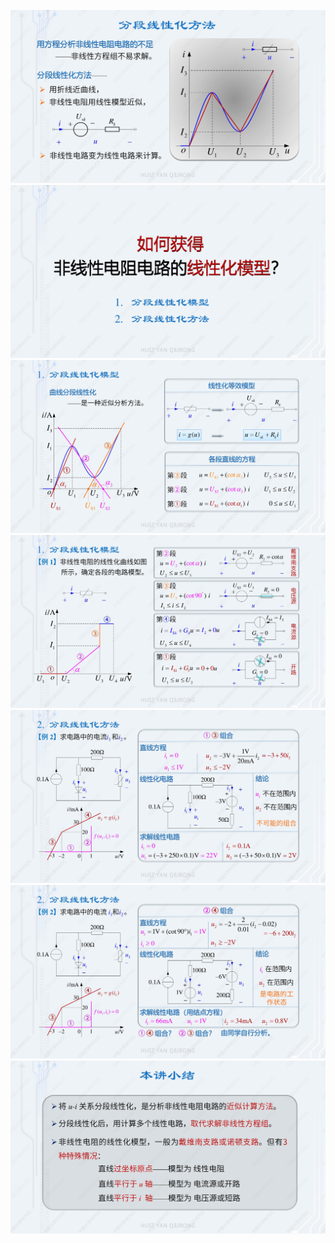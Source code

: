 ﻿![](./images/6-2分段线性化方法-图片-1.jpg)
![](./images/6-2分段线性化方法-图片-2.jpg)
![](./images/6-2分段线性化方法-图片-3.jpg)
![](./images/6-2分段线性化方法-图片-4.jpg)
![](./images/6-2分段线性化方法-图片-5.jpg)
![](./images/6-2分段线性化方法-图片-6.jpg)
![](./images/6-2分段线性化方法-图片-7.jpg)

